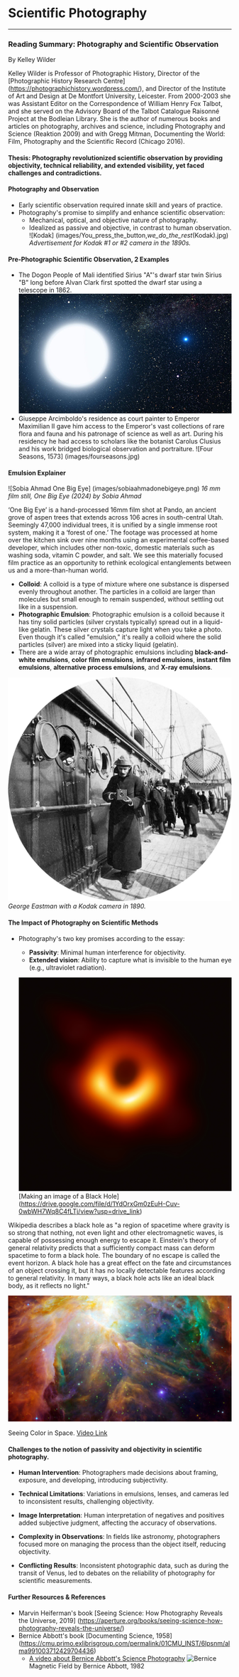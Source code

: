 # Scientific Photography

---

### Reading Summary: Photography and Scientific Observation
By Kelley Wilder

Kelley Wilder is Professor of Photographic History, Director of the [Photographic History Research Centre] (https://photographichistory.wordpress.com/), and Director of the Institute of Art and Design at De Montfort University, Leicester. From 2000-2003 she was Assistant Editor on the Correspondence of William Henry Fox Talbot, and she served on the Advisory Board of the Talbot Catalogue Raisonné Project at the Bodleian Library. She is the author of numerous books and articles on photography, archives and science, including Photography and Science (Reaktion 2009) and with Gregg Mitman, Documenting the World: Film, Photography and the Scientific Record (Chicago 2016).



#### **Thesis**: Photography revolutionized scientific observation by providing objectivity, technical reliability, and extended visibility, yet faced challenges and contradictions.

#### **Photography and Observation**
- Early scientific observation required innate skill and years of practice.
- Photography's promise to simplify and enhance scientific observation:
  - Mechanical, optical, and objective nature of photography.
  - Idealized as passive and objective, in contrast to human observation.
![Kodak] (images/You_press_the_button,_we_do_the_rest_(Kodak).jpg)
*Advertisement for Kodak #1 or #2 camera in the 1890s.*

#### Pre-Photographic Scientific Observation, 2 Examples

- The Dogon People of Mali identified Sirius "A"'s dwarf star twin Sirius "B" long before Alvan Clark first spotted the dwarf star using a telescope in 1862.
![Sirius A & B](images/siruisab.jpg)
- Giuseppe Arcimboldo's residence as court painter to  Emperor Maximilian II gave him access to the Emperor's vast collections of rare flora and fauna and his patronage of science as well as art. During his residency he had access to scholars like the botanist Carolus Clusius and his work bridged biological observation and portraiture. 
![Four Seasons, 1573] (images/fourseasons.jpg)

#### **Emulsion Explainer**
![Sobia Ahmad One Big Eye] (images/sobiaahmadonebigeye.png)
*16 mm film still, One Big Eye (2024) by Sobia Ahmad*

‘One Big Eye’ is a hand-processed 16mm film shot at Pando, an ancient grove of aspen trees that extends across 106 acres in south-central Utah. Seemingly 47,000 individual trees, it is unified by a single immense root system, making it a ‘forest of one.’
The footage was processed at home over the kitchen sink over nine months using an experimental coffee-based developer, which includes other non-toxic, domestic materials such as washing soda, vitamin C powder, and salt. We see this materially focused film practice as an opportunity to rethink ecological entanglements between us and a more-than-human world.

- **Colloid**: A colloid is a type of mixture where one substance is dispersed evenly throughout another. The particles in a colloid are larger than molecules but small enough to remain suspended, without settling out like in a suspension. 
- **Photographic Emulsion**: Photographic emulsion is a colloid because it has tiny solid particles (silver crystals typically) spread out in a liquid-like gelatin. These silver crystals capture light when you take a photo. Even though it's called "emulsion," it's really a colloid where the solid particles (silver) are mixed into a sticky liquid (gelatin).
- There are a wide array of photographic emulsions including **black-and-white emulsions**, **color film emulsions**, **infrared emulsions**, **instant film emulsions**, **alternative process emulsions**, and **X-ray emulsions**.

![Eastman](images/George-Eastman-SS-photograph-Gallia-Frederick-Church-February-1890.jpg)
*George Eastman with a Kodak camera in 1890.*


#### **The Impact of Photography on Scientific Methods**

- Photography's two key promises according to the essay:
  - **Passivity**: Minimal human interference for objectivity.
  - **Extended vision**: Ability to capture what is invisible to the human eye (e.g., ultraviolet radiation).

  ![Black Hole](images/blackhole.jpg)
  [Making an image of a Black Hole] (https://drive.google.com/file/d/1YdOrxGm0zEuH-Cuv-0wbWH7Wq8C4fLTj/view?usp=drive_link)

Wikipedia describes a black hole as "a region of spacetime where gravity is so strong that nothing, not even light and other electromagnetic waves, is capable of possessing enough energy to escape it. Einstein's theory of general relativity predicts that a sufficiently compact mass can deform spacetime to form a black hole. The boundary of no escape is called the event horizon. A black hole has a great effect on the fate and circumstances of an object crossing it, but it has no locally detectable features according to general relativity. In many ways, a black hole acts like an ideal black body, as it reflects no light."

![Hubble](images/Hubble_Hero.jpg)

Seeing Color in Space. [Video Link](https://drive.google.com/file/d/1U_ZPWdqXMYc6pRAcYBIB0Y5IPwL-_0TG/view?usp=sharing)

#### Challenges to the notion of passivity and objectivity in scientific photography.

- **Human Intervention**: Photographers made decisions about framing, exposure, and developing, introducing subjectivity.

- **Technical Limitations**: Variations in emulsions, lenses, and cameras led to inconsistent results, challenging objectivity.

- **Image Interpretation**: Human interpretation of negatives and positives added subjective judgment, affecting the accuracy of observations.
- **Complexity in Observations**: In fields like astronomy, photographers focused more on managing the process than the object itself, reducing objectivity.
- **Conflicting Results**: Inconsistent photographic data, such as during the transit of Venus, led to debates on the reliability of photography for scientific measurements.

#### Further Resources & References
- Marvin Heiferman's book [Seeing Science:
How Photography Reveals the Universe, 2019] (https://aperture.org/books/seeing-science-how-photography-reveals-the-universe/)
- Bernice Abbott's book [Documenting Science, 1958] (https://cmu.primo.exlibrisgroup.com/permalink/01CMU_INST/6lpsnm/alma991003712429704436)
	- [A video about Bernice Abbott's Science Photography](https://drive.google.com/file/d/1YdOrxGm0zEuH-Cuv-0wbWH7Wq8C4fLTj/view?usp=drive_link)
![Bernice](images/berniceabbott82.png) Magnetic Field by Bernice Abbott, 1982


